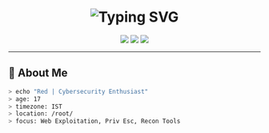 <h1 align="center">
  <img src="https://readme-typing-svg.demolab.com?font=Fira+Code&duration=3000&pause=500&center=true&vCenter=true&width=435&lines=whoami+%7C+Red;CTF+Player+%26+Bug+Hunter;17+y%2Fo+Cybersec+Kid+on+a+Mission" alt="Typing SVG" />
</h1>

<p align="center">
  <img src="https://img.shields.io/badge/THM-Top%203%25-red?style=flat-square&logo=tryhackme&logoColor=white" />
  <img src="https://img.shields.io/badge/CNSP-Certified-blueviolet?style=flat-square" />
  <img src="https://img.shields.io/badge/Ethical%20Hacker-Cisco-brightgreen?style=flat-square" />
</p>

---

## 🧠 About Me
```bash
> echo "Red | Cybersecurity Enthusiast"
> age: 17
> timezone: IST
> location: /root/
> focus: Web Exploitation, Priv Esc, Recon Tools
